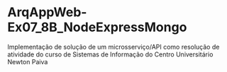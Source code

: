 # ArqAppWeb-Ex07_8B_NodeExpressMongo
Implementação de solução de um microsserviço/API como resolução de atividade do curso de Sistemas de Informação do Centro Universitário Newton Paiva
